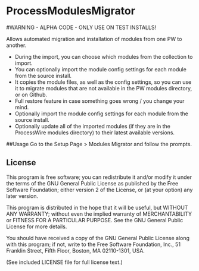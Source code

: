 ProcessModulesMigrator
=======================

#WARNING - ALPHA CODE - ONLY USE ON TEST INSTALLS!

Allows automated migration and installation of modules from one PW to another.

* During the import, you can choose which modules from the collection to import.
* You can optionally import the module config settings for each module from the source install.
* It copies the module files, as well as the config settings, so you can use it to migrate modules that are not available in the PW modules directory, or on Github.
* Full restore feature in case something goes wrong / you change your mind.
* Optionally import the module config settings for each module from the source install.
* Optionally update all of the imported modules (if they are in the ProcessWire modules directory) to their latest available versions.

##Usage
Go to the Setup Page > Modules Migrator and follow the prompts.


## License

This program is free software; you can redistribute it and/or
modify it under the terms of the GNU General Public License
as published by the Free Software Foundation; either version 2
of the License, or (at your option) any later version.

This program is distributed in the hope that it will be useful,
but WITHOUT ANY WARRANTY; without even the implied warranty of
MERCHANTABILITY or FITNESS FOR A PARTICULAR PURPOSE.  See the
GNU General Public License for more details.

You should have received a copy of the GNU General Public License
along with this program; if not, write to the Free Software
Foundation, Inc., 51 Franklin Street, Fifth Floor, Boston, MA  02110-1301, USA.

(See included LICENSE file for full license text.)